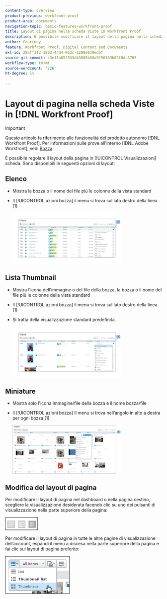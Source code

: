 ```yaml
---
content-type: overview
product-previous: workfront-proof
product-area: documents
navigation-topic: basic-features-workfront-proof
title: Layout di pagina nella scheda Viste in Workfront Proof
description: È possibile modificare il layout della pagina nella scheda Viste.
author: Courtney
feature: Workfront Proof, Digital Content and Documents
exl-id: 28aff312-1803-44d4-953c-1298e039edbf
source-git-commit: c3e15a052533d43065b50a9f56169b82f8dc3765
workflow-type: tm+mt
source-wordcount: '226'
ht-degree: 1%

---
```


# Layout di pagina nella scheda Viste in [!DNL Workfront Proof]

>[!IMPORTANT]
>
>Questo articolo fa riferimento alle funzionalità del prodotto autonomo [!DNL Workfront Proof]. Per informazioni sulle prove all&#39;interno [!DNL Adobe Workfront], vedi [Bozza](../../../review-and-approve-work/proofing/proofing.md).

È possibile regolare il layout della pagina in [!UICONTROL Visualizzazioni] scheda. Sono disponibili le seguenti opzioni di layout:

## Elenco

* Mostra la bozza o il nome del file più le colonne della vista standard
* Il [!UICONTROL azioni bozza] il menu si trova sul lato destro della linea (1)

  ![Page_views_-_list_view.png](assets/page-views---list-view-350x164.png)

## Lista Thumbnail

* Mostra l’icona dell’immagine o del file della bozza, la bozza o il nome del file più le colonne della vista standard
* Il [!UICONTROL azioni bozza] il menu si trova sul lato destro della linea (1)
* Si tratta della visualizzazione standard predefinita.

  ![Page_views_thumbnails_list_view.png](assets/page-views---thumbnails-list-view-350x164.png)

## Miniature

* Mostra solo l&#39;icona immagine/file della bozza e il nome bozza/file
* Il [!UICONTROL azioni bozza] Il menu si trova nell’angolo in alto a destra per ogni bozza (1)

  ![Page_views_thumbnails_view.png](assets/page-views---thumbnails-view-350x156.png)

## Modifica del layout di pagina

Per modificare il layout di pagina nel dashboard o nella pagina cestino, scegliere la visualizzazione desiderata facendo clic su uno dei pulsanti di visualizzazione nella parte superiore della pagina:

![Page_views_old_menu.png](assets/page-views-old-menu.png)

Per modificare il layout di pagina in tutte le altre pagine di visualizzazione dell’account, espandi il menu a discesa nella parte superiore della pagina e fai clic sul layout di pagina preferito:

![Page_views_new_menu.png](assets/page-views-new-menu.png)
